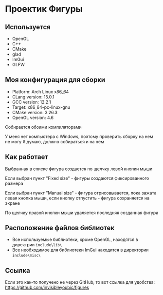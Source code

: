 # Проектик Фигуры

## Используется
* OpenGL
* C++
* CMake
* glad
* ImGui
* GLFW

## Моя конфигурация для сборки

* Platform: Arch Linux x86_64
* CLang version: 15.0.1
* GCC version: 12.2.1
* Target: x86_64-pc-linux-gnu
* CMake version: 3.26.3
* OpenGL version: 4.6

Собирается обоими компиляторами

У меня нет компьютера с Windows, поэтому проверить сборку на нем не могу
Я думаю, должно собираться и на нем

## Как работает

Выбранная в списке фигура создается по щелчку левой кнопки мыши

Если выбран пункт "Fixed size" - фигуры создаются фиксированного размера

Если выбран пункт "Manual size" - фигура отрисовывается, пока зажата левая кнопка мыши, если кнопку отпустить - фигура сохраняется на экране

По щелчку правой кнопки мыши удаляется последняя созданная фигура

## Расположение файлов библиотек

* Все используемые библиотеки, кроме OpenGL, находятся в директрии `include\lib\`
* Все необходимое для библиотеки ImGui находится в директории `include\misc\`


## Ссылка

Если это как-то получено не через GitHub, то вот ссылка для удобства: 
https://github.com/invisibleyoubic/figures